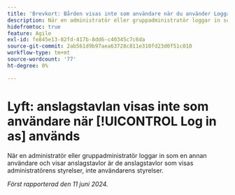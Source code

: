 ```yaml
---
title: 'Brevkort: Bården visas inte som användare när du använder Logga in som'
description: När en administratör eller gruppadministratör loggar in som en annan användare och visar anslagstavlor är de anslagstavlor som visas administratörens styrelser, inte användarens styrelser.
hidefromtoc: true
feature: Agile
exl-id: fe845e13-82fd-417b-8dd6-c40345c7c6da
source-git-commit: 2ab561d9b97aea63728c811e310fd23d0f51c018
workflow-type: tm+mt
source-wordcount: '77'
ht-degree: 0%

---
```


# Lyft: anslagstavlan visas inte som användare när [!UICONTROL Log in as] används

När en administratör eller gruppadministratör loggar in som en annan användare och visar anslagstavlor är de anslagstavlor som visas administratörens styrelser, inte användarens styrelser.

_Först rapporterad den 11 juni 2024._
